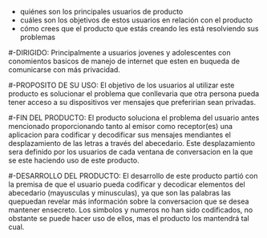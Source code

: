 * quiénes son los principales usuarios de producto
* cuáles son los objetivos de estos usuarios en relación con el producto
* cómo crees que el producto que estás creando les está resolviendo sus
  problemas

#-DIRIGIDO:
Principalmente a usuarios jovenes y adolescentes con conomientos basicos de
manejo de internet que esten en buqueda de comunicarse con más privacidad.

#-PROPOSITO DE SU USO:
El objetivo de los usuarios al utilizar este producto es solucionar el problema
que conllevaria que otra persona pueda tener acceso a su dispositivos ver
mensajes que preferirian sean privadas.

#-FIN DEL PRODUCTO:
El producto soluciona el problema del usuario antes mencionado proporcionando
tanto al emisor como receptor(es) una aplicacion para codificar y decodificar
sus mensajes mendiantes el desplazamiento de las letras a través del abecedario.
Este desplazamiento sera definido por los usuarios de cada ventana de conversacion
en la que se este haciendo uso de este producto.

#-DESARROLLO DEL PRODUCTO:
El desarrollo de este producto partió con la premisa de que el usuario pueda
codificar y decodicar elementos del abecedario (mayusculas y minusculas),
ya que son las palabras las quepuedan revelar más información sobre la
conversacion que se desea mantener ensecreto. Los simbolos y numeros no han sido
codificados, no obstante se puede hacer uso de ellos, mas el producto los
mantendrá tal cual.
